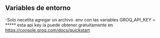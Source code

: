 ## Variables de entorno
-Solo necetita agregar un archivo .env con las variables 
	GROQ_API_KEY = *****
esta api key la puede obtener gratuitamente en https://console.groq.com/docs/quickstart

